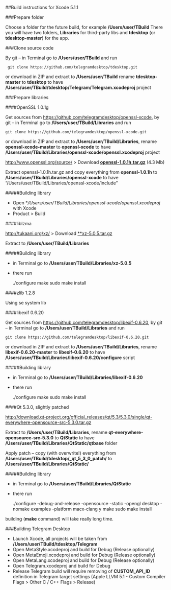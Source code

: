 ##Build instructions for Xcode 5.1.1

###Prepare folder

Choose a folder for the future build, for example **/Users/user/TBuild** There you will have two folders, **Libraries** for third-party libs and **tdesktop** (or **tdesktop-master**) for the app.

###Clone source code

By git – in Terminal go to **/Users/user/TBuild** and run

     git clone https://github.com/telegramdesktop/tdesktop.git

or download in ZIP and extract to **/Users/user/TBuild** rename **tdesktop-master** to **tdesktop** to have **/Users/user/TBuild/tdesktop/Telegram/Telegram.xcodeproj** project

###Prepare libraries

####OpenSSL 1.0.1g

Get sources from https://github.com/telegramdesktop/openssl-xcode, by git – in Terminal go to **/Users/user/TBuild/Libraries** and run

    git clone https://github.com/telegramdesktop/openssl-xcode.git

or download in ZIP and extract to **/Users/user/TBuild/Libraries**, rename **openssl-xcode-master** to **openssl-xcode** to have **/Users/user/TBuild/Libraries/openssl-xcode/openssl.xcodeproj** project

http://www.openssl.org/source/ > Download [**openssl-1.0.1h.tar.gz**](http://www.openssl.org/source/openssl-1.0.1h.tar.gz) (4.3 Mb)

Extract openssl-1.0.1h.tar.gz and copy everything from **openssl-1.0.1h** to **/Users/user/TBuild/Libraries/openssl-xcode** to have “/Users/user/TBuild/Libraries/openssl-xcode/include”

#####Building library

* Open **/Users/user/TBuild/Libraries/openssl-xcode/openssl.xcodeproj* with Xcode
* Product > Build

####liblzma

http://tukaani.org/xz/ > Download [**xz-5.0.5.tar.gz](http://tukaani.org/xz/xz-5.0.5.tar.gz)

Extract to **/Users/user/TBuild/Libraries**

#####Building library

* in Terminal go to **/Users/user/TBuild/Libraries/xz-5.0.5**
* there run

    ./configure
    make
    sudo make install

####zlib 1.2.8

Using se system lib

####libexif 0.6.20

Get sources from https://github.com/telegramdesktop/libexif-0.6.20, by git – in Terminal go to **/Users/user/TBuild/Libraries** and run

    git clone https://github.com/telegramdesktop/libexif-0.6.20.git

or download in ZIP and extract to **/Users/user/TBuild/Libraries**, rename **libexif-0.6.20-master** to **libexif-0.6.20** to have **/Users/user/TBuild/Libraries/libexif-0.6.20/configure** script

#####Building library

* in Terminal go to **/Users/user/TBuild/Libraries/libexif-0.6.20**
* there run

    ./configure
    make
    sudo make install

####Qt 5.3.0, slightly patched

http://download.qt-project.org/official_releases/qt/5.3/5.3.0/single/qt-everywhere-opensource-src-5.3.0.tar.gz

Extract to **/Users/user/TBuild/Libraries**, rename **qt-everywhere-opensource-src-5.3.0** to **QtStatic** to have **/Users/user/TBuild/Libraries/QtStatic/qtbase** folder

Apply patch – copy (with overwrite!) everything from **/Users/user/TBuild/tdesktop/\_qt\_5\_3\_0\_patch/** to **/Users/user/TBuild/Libraries/QtStatic/**

#####Building library

* in Terminal go to **/Users/user/TBuild/Libraries/QtStatic**
* there run

    ./configure -debug-and-release -opensource -static -opengl desktop -nomake examples -platform macx-clang
    y
    make
    sudo make install

building (**make** command) will take really long time.

###Building Telegram Desktop

* Launch Xcode, all projects will be taken from **/Users/user/TBuild/tdesktop/Telegram**
* Open MetaStyle.xcodeproj and build for Debug (Release optionally)
* Open MetaEmoji.xcodeproj and build for Debug (Release optionally)
* Open MetaLang.xcodeproj and build for Debug (Release optionally)
* Open Telegram.xcodeproj and build for Debug
* Release Telegram build will require removing of **CUSTOM_API_ID** definition in Telegram target settings (Apple LLVM 5.1 - Custom Compiler Flags > Other C / C++ Flags > Release)

